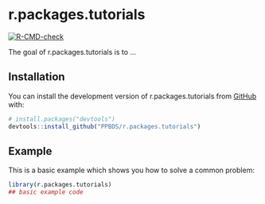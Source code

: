 
<!-- README.md is generated from README.Rmd. Please edit that file -->

# r.packages.tutorials

<!-- badges: start -->

[![R-CMD-check](https://github.com/PPBDS/r.packages.tutorials/actions/workflows/R-CMD-check.yaml/badge.svg)](https://github.com/PPBDS/r.packages.tutorials/actions/workflows/R-CMD-check.yaml)
<!-- badges: end -->

The goal of r.packages.tutorials is to …

## Installation

You can install the development version of r.packages.tutorials from
[GitHub](https://github.com/) with:

``` r
# install.packages("devtools")
devtools::install_github("PPBDS/r.packages.tutorials")
```

## Example

This is a basic example which shows you how to solve a common problem:

``` r
library(r.packages.tutorials)
## basic example code
```
